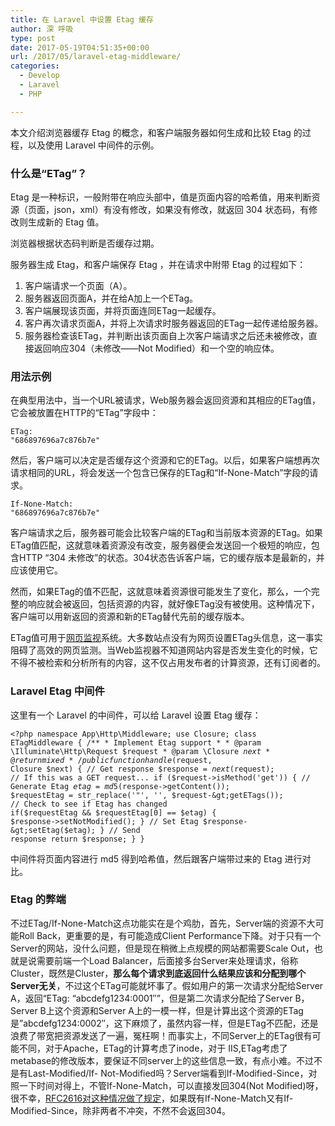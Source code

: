 ```yaml
---
title: 在 Laravel 中设置 Etag 缓存
author: 深 呼吸
type: post
date: 2017-05-19T04:51:35+00:00
url: /2017/05/laravel-etag-middleware/
categories:
  - Develop
  - Laravel
  - PHP

---
```

本文介绍浏览器缓存 Etag 的概念，和客户端服务器如何生成和比较 Etag 的过程，以及使用 Laravel 中间件的示例。

### 什么是“ETag”？

Etag 是一种标识，一般附带在响应头部中，值是页面内容的哈希值，用来判断资源（页面，json，xml）有没有修改，如果没有修改，就返回 304 状态码，有修改则生成新的 Etag 值。

浏览器根据状态码判断是否缓存过期。

<!--more-->

服务器生成 Etag，和客户端保存 Etag ，并在请求中附带 Etag 的过程如下：

  1. 客户端请求一个页面（A）。
  2. 服务器返回页面A，并在给A加上一个ETag。
  3. 客户端展现该页面，并将页面连同ETag一起缓存。
  4. 客户再次请求页面A，并将上次请求时服务器返回的ETag一起传递给服务器。
  5. 服务器检查该ETag，并判断出该页面自上次客户端请求之后还未被修改，直接返回响应304（未修改——Not Modified）和一个空的响应体。

### 用法示例

在典型用法中，当一个URL被请求，Web服务器会返回资源和其相应的ETag值，它会被放置在HTTP的“ETag”字段中：

<code class="lang:default decode:true">ETag: "686897696a7c876b7e"</code>

然后，客户端可以决定是否缓存这个资源和它的ETag。以后，如果客户端想再次请求相同的URL，将会发送一个包含已保存的ETag和“If-None-Match”字段的请求。

<code class="lang:default decode:true">If-None-Match: "686897696a7c876b7e"</code>

客户端请求之后，服务器可能会比较客户端的ETag和当前版本资源的ETag。如果ETag值匹配，这就意味着资源没有改变，服务器便会发送回一个极短的响应，包含HTTP “304 未修改”的状态。304状态告诉客户端，它的缓存版本是最新的，并应该使用它。

然而，如果ETag的值不匹配，这就意味着资源很可能发生了变化，那么，一个完整的响应就会被返回，包括资源的内容，就好像ETag没有被使用。这种情况下，客户端可以用新返回的资源和新的ETag替代先前的缓存版本。

ETag值可用于<a class="new" title="变化监测和通知（页面不存在）" href="https://zh.wikipedia.org/w/index.php?title=%E5%8F%98%E5%8C%96%E7%9B%91%E6%B5%8B%E5%92%8C%E9%80%9A%E7%9F%A5&action=edit&redlink=1" target="_blank" rel="nofollow">网页监视</a>系统。大多数站点没有为网页设置ETag头信息，这一事实阻碍了高效的网页监测。当Web监视器不知道网站内容是否发生变化的时候，它不得不被检索和分析所有的内容，这不仅占用发布者的计算资源，还有订阅者的。

### Laravel Etag 中间件

这里有一个 Laravel 的中间件，可以给 Laravel 设置 Etag 缓存：

<code>&lt;?php namespace App\Http\Middleware;
use Closure;
class ETagMiddleware {
    /**
     * Implement Etag support
     *
     * @param  \Illuminate\Http\Request  $request
     * @param  \Closure  $next
     * @return mixed
     */
    public function handle($request, Closure $next)
    {
        // Get response
        $response = $next($request);
        // If this was a GET request...
        if ($request-&gt;isMethod('get')) {
            // Generate Etag
            $etag = md5($response-&gt;getContent());
            $requestEtag = str_replace('"', '', $request-&gt;getETags());
            // Check to see if Etag has changed
            if($requestEtag && $requestEtag[0] == $etag) {
                $response-&gt;setNotModified();
            }
            // Set Etag
            $response-&gt;setEtag($etag);
        }
        // Send response
        return $response;
    }
}</code>

中间件将页面内容进行 md5 得到哈希值，然后跟客户端带过来的 Etag 进行对比。

### Etag 的弊端

不过ETag/If-None-Match这点功能实在是个鸡肋，首先，Server端的资源不大可能Roll Back，更重要的是，有可能造成Client Performance下降。对于只有一个Server的网站，没什么问题，但是现在稍微上点规模的网站都需要Scale Out，也就是说需要前端一个Load Balancer，后面接多台Server来处理请求，俗称Cluster，既然是Cluster，**那么每个请求到底返回什么结果应该和分配到哪个 Server无关**，不过这个ETag可能就坏事了。假如用户的第一次请求分配给Server A，返回“ETag: &#8220;abcdefg1234:0001&#8243;”，但是第二次请求分配给了Server B，Server B上这个资源和Server A上的一模一样，但是计算出这个资源的ETag是&#8221;abcdefg1234:0002&#8243;，这下麻烦了，虽然内容一样，但是ETag不匹配，还是浪费了带宽把资源发送了一遍，冤枉啊！而事实上，不同Server上的ETag很有可能不同，对于Apache，ETag的计算考虑了inode，对于 IIS,ETag考虑了metabase的修改版本，要保证不同server上的这些信息一致，有点小难。不过不是有Last-Modified/If- Not-Modified吗？Server端看到If-Modified-Since，对照一下时间对得上，不管If-None-Match，可以直接发回304(Not Modified)呀，很不幸，<a href="http://www.w3.org/Protocols/rfc2616/rfc2616-sec13.html#sec13.3.4" target="_blank" rel="nofollow">RFC2616对这种情况做了规定</a>，如果既有If-None-Match又有If-Modified-Since，除非两者不冲突，不然不会返回304。